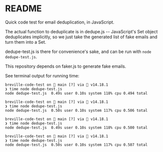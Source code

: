 # README #

Quick code test for email deduplication, in JavaScript.

The actual function to deduplicate is in dedupe.js -- JavaScript's Set object deduplicates implicitly, so we just take the generated list of fake emails and turn them into a Set.

dedupe-test.js is there for convenience's sake, and can be run with `node dedupe-test.js`.

This repository depends on faker.js to generate fake emails.

See terminal output for running time:
```
breville-code-test on  main [?] via  v14.18.1
❯ time node dedupe-test.js
node dedupe-test.js  0.49s user 0.10s system 118% cpu 0.494 total

breville-code-test on  main [?] via  v14.18.1
❯ time node dedupe-test.js
node dedupe-test.js  0.50s user 0.10s system 117% cpu 0.506 total

breville-code-test on  main [?] via  v14.18.1
❯ time node dedupe-test.js
node dedupe-test.js  0.49s user 0.10s system 118% cpu 0.500 total

breville-code-test on  main [?] via  v14.18.1
❯ time node dedupe-test.js
node dedupe-test.js  0.50s user 0.10s system 117% cpu 0.507 total
```
